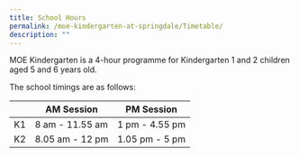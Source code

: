 ```yaml
---
title: School Hours
permalink: /moe-kindergarten-at-springdale/Timetable/
description: ""
---
```


MOE Kindergarten is a 4-hour programme for Kindergarten 1 and 2 children aged 5 and 6 years old.  
  
The school timings are as follows:


|  |AM Session | PM Session |
| -------- | -------- | -------- |
| K1     | 8 am - 11.55 am     | 1 pm - 4.55 pm     |
| K2     | 8.05 am - 12 pm     | 1.05 pm - 5 pm     |